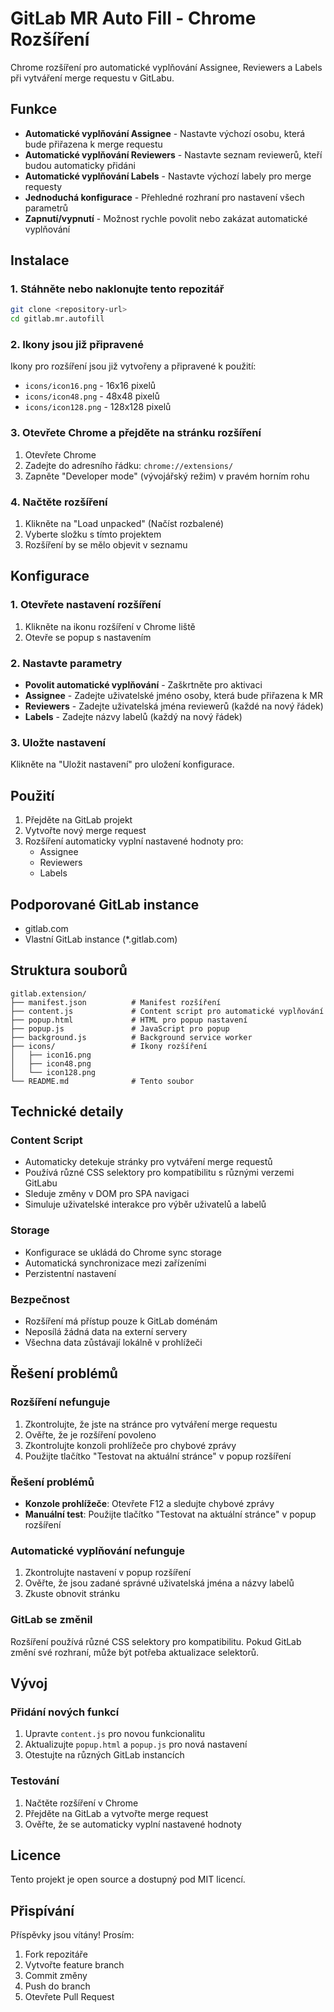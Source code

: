 # GitLab MR Auto Fill - Chrome Rozšíření

Chrome rozšíření pro automatické vyplňování Assignee, Reviewers a Labels při vytváření merge requestu v GitLabu.

## Funkce

- **Automatické vyplňování Assignee** - Nastavte výchozí osobu, která bude přiřazena k merge requestu
- **Automatické vyplňování Reviewers** - Nastavte seznam reviewerů, kteří budou automaticky přidáni
- **Automatické vyplňování Labels** - Nastavte výchozí labely pro merge requesty
- **Jednoduchá konfigurace** - Přehledné rozhraní pro nastavení všech parametrů
- **Zapnutí/vypnutí** - Možnost rychle povolit nebo zakázat automatické vyplňování

## Instalace

### 1. Stáhněte nebo naklonujte tento repozitář

```bash
git clone <repository-url>
cd gitlab.mr.autofill
```

### 2. Ikony jsou již připravené

Ikony pro rozšíření jsou již vytvořeny a připravené k použití:
- `icons/icon16.png` - 16x16 pixelů
- `icons/icon48.png` - 48x48 pixelů  
- `icons/icon128.png` - 128x128 pixelů

### 3. Otevřete Chrome a přejděte na stránku rozšíření

1. Otevřete Chrome
2. Zadejte do adresního řádku: `chrome://extensions/`
3. Zapněte "Developer mode" (vývojářský režim) v pravém horním rohu

### 4. Načtěte rozšíření

1. Klikněte na "Load unpacked" (Načíst rozbalené)
2. Vyberte složku s tímto projektem
3. Rozšíření by se mělo objevit v seznamu

## Konfigurace

### 1. Otevřete nastavení rozšíření

1. Klikněte na ikonu rozšíření v Chrome liště
2. Otevře se popup s nastavením

### 2. Nastavte parametry

- **Povolit automatické vyplňování** - Zaškrtněte pro aktivaci
- **Assignee** - Zadejte uživatelské jméno osoby, která bude přiřazena k MR
- **Reviewers** - Zadejte uživatelská jména reviewerů (každé na nový řádek)
- **Labels** - Zadejte názvy labelů (každý na nový řádek)

### 3. Uložte nastavení

Klikněte na "Uložit nastavení" pro uložení konfigurace.

## Použití

1. Přejděte na GitLab projekt
2. Vytvořte nový merge request
3. Rozšíření automaticky vyplní nastavené hodnoty pro:
   - Assignee
   - Reviewers
   - Labels

## Podporované GitLab instance

- gitlab.com
- Vlastní GitLab instance (*.gitlab.com)

## Struktura souborů

```
gitlab.extension/
├── manifest.json          # Manifest rozšíření
├── content.js             # Content script pro automatické vyplňování
├── popup.html             # HTML pro popup nastavení
├── popup.js               # JavaScript pro popup
├── background.js          # Background service worker
├── icons/                 # Ikony rozšíření
│   ├── icon16.png
│   ├── icon48.png
│   └── icon128.png
└── README.md              # Tento soubor
```

## Technické detaily

### Content Script
- Automaticky detekuje stránky pro vytváření merge requestů
- Používá různé CSS selektory pro kompatibilitu s různými verzemi GitLabu
- Sleduje změny v DOM pro SPA navigaci
- Simuluje uživatelské interakce pro výběr uživatelů a labelů

### Storage
- Konfigurace se ukládá do Chrome sync storage
- Automatická synchronizace mezi zařízeními
- Perzistentní nastavení

### Bezpečnost
- Rozšíření má přístup pouze k GitLab doménám
- Neposílá žádná data na externí servery
- Všechna data zůstávají lokálně v prohlížeči

## Řešení problémů

### Rozšíření nefunguje
1. Zkontrolujte, že jste na stránce pro vytváření merge requestu
2. Ověřte, že je rozšíření povoleno
3. Zkontrolujte konzoli prohlížeče pro chybové zprávy
4. Použijte tlačítko "Testovat na aktuální stránce" v popup rozšíření

### Řešení problémů
- **Konzole prohlížeče**: Otevřete F12 a sledujte chybové zprávy
- **Manuální test**: Použijte tlačítko "Testovat na aktuální stránce" v popup rozšíření

### Automatické vyplňování nefunguje
1. Zkontrolujte nastavení v popup rozšíření
2. Ověřte, že jsou zadané správné uživatelská jména a názvy labelů
3. Zkuste obnovit stránku

### GitLab se změnil
Rozšíření používá různé CSS selektory pro kompatibilitu. Pokud GitLab změní své rozhraní, může být potřeba aktualizace selektorů.

## Vývoj

### Přidání nových funkcí
1. Upravte `content.js` pro novou funkcionalitu
2. Aktualizujte `popup.html` a `popup.js` pro nová nastavení
3. Otestujte na různých GitLab instancích

### Testování
1. Načtěte rozšíření v Chrome
2. Přejděte na GitLab a vytvořte merge request
3. Ověřte, že se automaticky vyplní nastavené hodnoty

## Licence

Tento projekt je open source a dostupný pod MIT licencí.

## Přispívání

Příspěvky jsou vítány! Prosím:
1. Fork repozitáře
2. Vytvořte feature branch
3. Commit změny
4. Push do branch
5. Otevřete Pull Request 